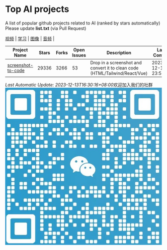 # Top AI projects
A list of popular github projects related to AI (ranked by stars automatically)
Please update **list.txt** (via Pull Request)

<a href="./README.md">视频</a> | <a href="./READMElearn.md">学习</a> |   <a href="./READMEpicture.md">图像</a> |   <a href="./READMEaudio.md">音频</a> | 

| Project Name | Stars | Forks | Open Issues | Description | Last Commit |
| ------------ | ----- | ----- | ----------- | ----------- | ----------- |
| [screenshot-to-code](https://github.com/abi/screenshot-to-code) | 29336 | 3266 | 53 | Drop in a screenshot and convert it to clean code (HTML/Tailwind/React/Vue) | 2023-12-11 23:56:20 |

*Last Automatic Update: 2023-12-13T16:30:16+08:00*欢迎加入我们的社群 ![](https://raw.githubusercontent.com/mouuii/picture/master/weichat.jpg) 
